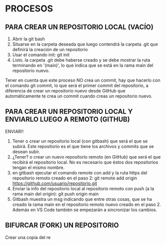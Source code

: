# PROCESOS

## PARA CREAR UN REPOSITORIO LOCAL (VACÍO)

1.  Abrir la git bash
2.  Situarse en la carpeta deseada que luego contendrá la carpeta .git que 
    definirá la creación de un repositorio
3.  Usar el comando init:
    git init
4.  Listo. la carpeta .git debe haberse creado y se debe mostrar la ruta
    terminando en '(main)', lo que indica que se está en la rama main del 
    repositorio nuevo.

Tener en cuenta que este proceso NO crea un commit, hay que hacerlo con el
comando git commit, lo que será el primer commit del repositorio, a diferencia
de crear un repositorio nuevo desde GitHub que automáticamente te crea un 
commit cuando creas un repositorio nuevo.


## PARA CREAR UN REPOSITORIO LOCAL Y ENVIARLO LUEGO A REMOTO (GITHUB)
ENVIAR!!

1.  Tener o crear un repositorio local (con gitbash) que será el que se subirá.
    Este repositorio es el que tiene los archivos y commits que se desean subir.
2.  ¿Tener? o crear un nuevo repositorio remoto (en GitHub) que será el que 
    recibirá el repositorio local. No es necesario que éstos dos repositorios 
    tengan el mismo nombre.
3.  en gitbash ejecutar el comando remote con add y la ruta https del 
    repositorio remoto creado en el paso 2:
    git remote add origin https://github.com/usuario/repositorio.git
4.  Enviar la info del repositorio local al repositorio remoto con push (a la 
    rama main del origin):
    git push origin main
5.  Gitbash muestra un msg indicando que entre otras cosas, que se ha creado la
    rama main en el repositorio remoto nuevo creado en el paso 2. Además en
    VS Code también se empezarán a sincronizar los cambios.

## BIFURCAR (FORK) UN REPOSITORIO
Crear una copia del re